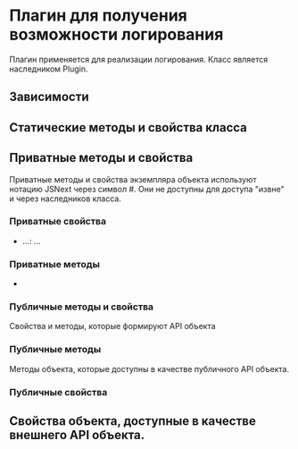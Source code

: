 # Плагин для получения возможности логирования
Плагин применяется для реализации логирования. Класс является наследником Plugin.
## Зависимости

## Статические методы и свойства класса

## Приватные методы и свойства
Приватные методы и свойства экземпляра объекта используют нотацию JSNext через символ #. Они не доступны для доступа "извне" и через наследников класса.
### Приватные свойства
- ...: ...

### Приватные методы
- 
### Публичные методы и свойства
Свойства и методы, которые формируют API объекта
### Публичные методы
Методы объекта, которые доступны в качестве публичного API объекта.
### Публичные свойства
Свойства объекта, доступные в качестве внешнего API объекта.
- 